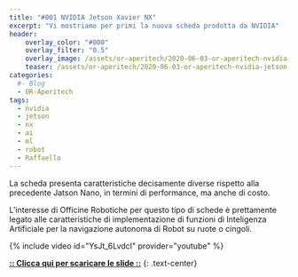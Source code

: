```yaml
---
title: "#001 NVIDIA Jetson Xavier NX"
excerpt: "Vi mostriamo per primi la nuova scheda prodotta da NVIDIA"
header: 
    overlay_color: "#000"
    overlay_filter: "0.5"
    overlay_image: /assets/or-aperitech/2020-06-03-or-aperitech-nvidia-jetson-xavier-nx/or-aperitech-teaser.png
    teaser: /assets/or-aperitech/2020-06-03-or-aperitech-nvidia-jetson-xavier-nx/or-aperitech-teaser.png
categories:
  #- Blog
  - OR-Aperitech
tags:
  - nvidia
  - jetson
  - nx
  - ai
  - ml
  - robot
  - Raffaello
---
```


La scheda presenta caratteristiche decisamente diverse rispetto alla precedente Jatson Nano, in termini di performance, ma anche di costo.

L’interesse di Officine Robotiche per questo tipo di schede è prettamente legato alle caratteristiche di implementazione di funzioni di Inteligenza Artificiale per la navigazione autonoma di Robot su ruote o cingoli.

{% include video id="YsJt_6LvdcI" provider="youtube" %}

**[:: Clicca qui per scaricare le slide ::](/assets/or-aperitech/2020-06-03-or-aperitech-nvidia-jetson-xavier-nx/jetson-xavier-nx.pdf)**
{: .text-center}
